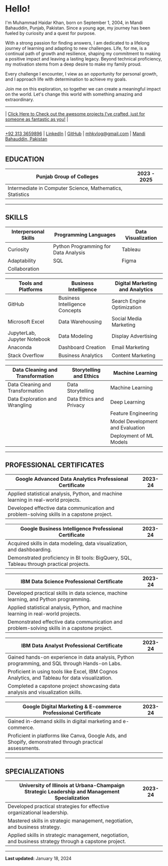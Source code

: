 # Hello!
I'm Muhammad Haidar Khan, born on September 1, 2004, in Mandi Bahauddin, Punjab, Pakistan. Since a young age, my journey has been fueled by curiosity and a quest for purpose.

With a strong passion for finding answers, I am dedicated to a lifelong journey of learning and adapting to new challenges. Life, for me, is a continual path of growth and resilience, shaping my commitment to making a positive impact and leaving a lasting legacy. Beyond technical proficiency, my motivation stems from a deep desire to make my family proud.

Every challenge I encounter, I view as an opportunity for personal growth, and I approach life with determination to achieve my goals.

Join me on this exploration, so together we can create a meaningful impact on the world. Let's change this world with something amazing and extraordinary.

---

| [Click Here to Check out the awesome projects I’ve crafted, just for someone as fantastic as you!](https://mhaidarkhan.github.io/Projects/) |

---

[+92 313 3659896](tel:+923133659896) | [LinkedIn](https://www.linkedin.com/in/haidarkhan) | [GitHub](https://github.com/mhaidarkhan) | [mhkvlog@gmail.com](mailto:mhkvlog@gmail.com) | [Mandi Bahauddin, Pakistan](https://en.wikipedia.org/wiki/Mandi_Bahauddin)

---

## EDUCATION

| **Punjab Group of Colleges** | 2023 - 2025 |
|-----------------------------|--------------|
| Intermediate in Computer Science, Mathematics, Statistics |
---

## SKILLS

| Interpersonal Skills                | Programming Languages                          | Data Visualization         |
|-------------------------------------|------------------------------------------------|-----------------------------|
| Curiosity                           | Python Programming for Data Analysis           | Tableau                     |
| Adaptability                        | SQL                                            | Figma                       |
| Collaboration                       |                                                |                             |

| Tools and Platforms                 | Business Intelligence                          | Digital Marketing and Analytics |
|-------------------------------------|------------------------------------------------|---------------------------------|
| GitHub                              | Business Intelligence Concepts                 | Search Engine Optimization     |
| Microsoft Excel                     | Data Warehousing                               | Social Media Marketing         |
| JupyterLab, Jupyter Notebook        | Data Modeling                                  | Display Advertising            |
| Anaconda                            | Dashboard Creation                             | Email Marketing                |
| Stack Overflow                      | Business Analytics                             | Content Marketing              |

| Data Cleaning and Transformation    | Storytelling and Ethics                        | Machine Learning              |
|-------------------------------------|------------------------------------------------|-------------------------------|
| Data Cleaning and Transformation    | Data Storytelling                              | Machine Learning              |
| Data Exploration and Wrangling      | Data Ethics and Privacy                        | Deep Learning                 |
|                                     |                                               | Feature Engineering            |
|                                     |                                             | Model Development and Evaluation |
|                                     |                                                | Deployment of ML Models       |

---

## PROFESSIONAL CERTIFICATES

| **Google Advanced Data Analytics Professional Certificate** | 2023-24 |
|---------------------------------------------------------|---------|
| Applied statistical analysis, Python, and machine learning in real-world projects. |
| Developed effective data communication and problem-solving skills in a capstone project. |

| **Google Business Intelligence Professional Certificate** | 2023-24 |
|---------------------------------------------------------|---------|
| Acquired skills in data modeling, data visualization, and dashboarding. |
| Demonstrated proficiency in BI tools: BigQuery, SQL, Tableau through practical projects. |

| **IBM Data Science Professional Certificate** | 2023-24 |
|----------------------------------------------|---------|
| Developed practical skills in data science, machine learning, and Python programming. |
| Applied statistical analysis, Python, and machine learning in real-world projects. |
| Demonstrated effective data communication and problem-solving skills in a capstone project. |

| **IBM Data Analyst Professional Certificate** | 2023-24 |
|----------------------------------------------|---------|
| Gained hands-on experience in data analysis, Python programming, and SQL through Hands-on Labs. |
| Proficient in using tools like Excel, IBM Cognos Analytics, and Tableau for data visualization. |
| Completed a capstone project showcasing data analysis and visualization skills. |

| **Google Digital Marketing & E-commerce Professional Certificate** | 2023-24 |
|-----------------------------------------------------------------|---------|
| Gained in-demand skills in digital marketing and e-commerce. |
| Proficient in platforms like Canva, Google Ads, and Shopify, demonstrated through practical assessments. |

---

## SPECIALIZATIONS

| **University of Illinois at Urbana-Champaign Strategic Leadership and Management Specialization** | 2023-24 |
|--------------------------------------------------------------------------------------------------|---------|
| Developed practical strategies for effective organizational leadership. |
| Mastered skills in strategic management, negotiation, and business strategy. |
| Applied skills in strategic management, negotiation, and business strategy through a capstone project. |

---

**Last updated:** January 18, 2024
